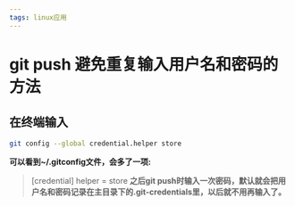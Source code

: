 ```yaml
---
tags: linux应用
---
```

# git push 避免重复输入用户名和密码的方法

## 在终端输入

```bash
git config --global credential.helper store
```
**可以看到~/.gitconfig文件，会多了一项:**
>[credential]
 >  	helper = store
**之后git push时输入一次密码，默认就会把用户名和密码记录在主目录下的.git-credentials里，以后就不用再输入了。**

